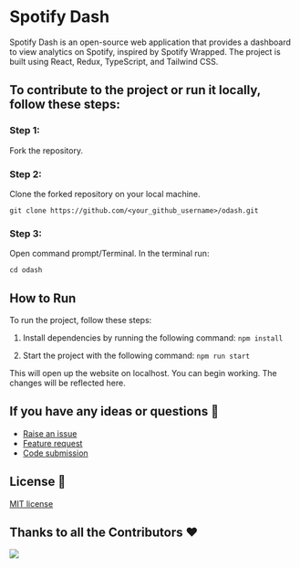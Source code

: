 # Spotify Dash

Spotify Dash is an open-source web application that provides a dashboard to view analytics on Spotify, inspired by Spotify Wrapped. The project is built using React, Redux, TypeScript, and Tailwind CSS.

## To contribute to the project or run it locally, follow these steps:

### Step 1:

Fork the repository.

### Step 2:

Clone the forked repository on your local machine.

```
git clone https://github.com/<your_github_username>/odash.git
```

### Step 3:
Open command prompt/Terminal.
In the terminal run:
```
cd odash
```

## How to Run

To run the project, follow these steps:

1. Install dependencies by running the following command:
`npm install`

2. Start the project with the following command:
`npm run start`

This will open up the website on localhost. You can begin working. The changes will be reflected here.

## If you have any ideas or questions 🤷

- [Raise an issue](https://github.com/semako123/odash/issues)
- [Feature request](https://github.com/semako123/odash/issues)
- [Code submission](https://github.com/semako123/odash/pulls)

## License 🪪

 [MIT license](https://opensource.org/license/mit/)

## Thanks to all the Contributors ❤️

<a href = "https://github.com/semako123/odash/graphs/contributors">

  <img src = "https://contrib.rocks/image?repo=semako123/odash"/>

</a>



